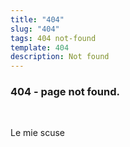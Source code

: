 ```yaml
---
title: "404"
slug: "404"
tags: 404 not-found
template: 404
description: Not found
---
```


<h3>
  404 - page not found.
</h3>

<br>

<p>
  Le mie scuse
</p>
